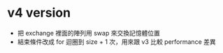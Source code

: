 # v4 version

- 把 exchange 裡面的陣列用 swap 來交換記憶體位置
- 結束條件改成 for 迴圈到 size + 1 次，用來跟 v3 比較 performance 差異